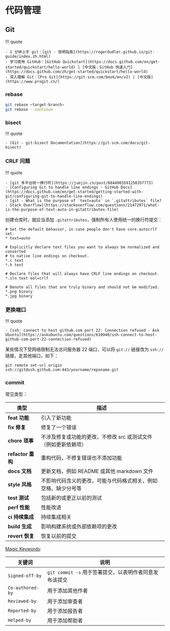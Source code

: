 # 代码管理

## Git

!!! quote

    - 1 分钟上手 git：[git - 简明指南](https://rogerdudler.github.io/git-guide/index.zh.html)
    - 学习使用 GitHub：[GitHub Quickstart](https://docs.github.com/en/get-started/quickstart/hello-world) | [中文版：GitHub 快速入门](https://docs.github.com/zh/get-started/quickstart/hello-world)
    - 深入理解 Git：[Pro Git](https://git-scm.com/book/en/v2) | [中文版](https://www.progit.cn/)

### rebase

```bash
git rebase <target-branch>
git rebase --continue
```

### bisect

!!! quote

    - [Git - git-bisect Documentation](https://git-scm.com/docs/git-bisect)

### CRLF 问题

!!! quote

    - [git 多平台统一换行符](https://juejin.cn/post/6844903591258357773)
    - [Configuring Git to handle line endings - GitHub Docs](https://docs.github.com/en/get-started/getting-started-with-git/configuring-git-to-handle-line-endings)
    - [git - What is the purpose of `text=auto` in `.gitattributes` file? - Stack Overflow](https://stackoverflow.com/questions/21472971/what-is-the-purpose-of-text-auto-in-gitattributes-file)

创建仓库时，就应当添加 `.gitattributes`，强制所有人使用统一的换行符提交：

```text
# Set the default behavior, in case people don't have core.autocrlf set.
* text=auto

# Explicitly declare text files you want to always be normalized and converted
# to native line endings on checkout.
*.c text
*.h text

# Declare files that will always have CRLF line endings on checkout.
*.sln text eol=crlf

# Denote all files that are truly binary and should not be modified.
*.png binary
*.jpg binary
```

### 更换端口

!!! quote

    - [ssh: connect to host github.com port 22: Connection refused - Ask Ubuntu](https://askubuntu.com/questions/610940/ssh-connect-to-host-github-com-port-22-connection-refused)

某些情况下受网络限制无法访问服务器 22 端口，可以将 `git://` 链接改为 `ssh://` 链接，走其他端口，如下：

```shell
git remote set-url origin ssh://git@ssh.github.com:443/yourname/reponame.git
```

### commit

常见类型：

| 类型 | 描述 |
| --- | --- |
| **feat 功能** | 引入了新功能 |
| **fix 修复** | 修复了一个错误 |
| **chore 琐事** | 不涉及修复或功能的更改，不修改 src 或测试文件（例如更新依赖项） |
| **refactor 重构** | 重构代码，不修复错误也不添加功能 |
| **docs 文档** | 更新文档，例如 README 或其他 markdown 文件 |
| **style 风格** | 不影响代码含义的更改，可能与代码格式相关，例如空格、缺少分号等 |
| **test 测试** | 包括新的或更正以前的测试 |
| **perf 性能** | 性能改进 |
| **ci 持续集成** | 持续集成相关 |
| **build 生成** | 影响构建系统或外部依赖项的更改 |
| **revert 恢复** | 恢复以前的提交 |

[Magic Keywords](https://stackoverflow.com/questions/58525836/git-magic-keywords-in-commit-messages-signed-off-by-co-authored-by-fixes):

| 关键词 | 说明 |
| --- | --- |
| `Signed-off-by` | `git commit -s` 用于签署提交，以表明作者同意发布该提交 |
| `Co-authored-by` | 用于添加其他作者 |
| `Reviewed-by` | 用于添加审查者 |
| `Reported-by` | 用于添加报告者 |
| `Helped-by` | 用于添加帮助者 |
